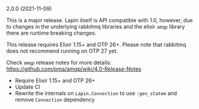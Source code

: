 2.0.0 (2021-11-09)

This is a major release. Lapin itself is API compatible with 1.0, however, due to changes in the
underlying rabbitmq libraries and the elixir `amqp` library there are runtime breaking changes.

This release requires Elixir 1.15+ and OTP 26+. Please note that rabbitmq does not recommend
running on OTP 27 yet.

Check `amqp` release notes for more details: https://github.com/pma/amqp/wiki/4.0-Release-Notes

- Require Elixir 1.15+ and OTP 26+
- Update CI
- Rewrite the internals on `Lapin.Connection` to use `:gen_statem` and remove `Connection` dependency
